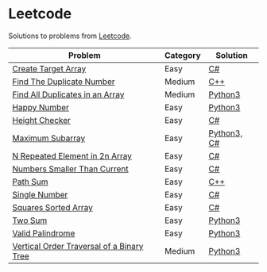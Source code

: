 # Leetcode 

Solutions to problems from [Leetcode](https://leetcode.com/).

| Problem | Category | Solution |
| - | - | - |
| [Create Target Array](https://leetcode.com/problems/create-target-array-in-the-given-order/) | Easy | [C#](https://github.com/terror/CompetitiveProgramming/tree/master/Leetcode/create-target-array/solution.cs) |
| [Find The Duplicate Number](https://leetcode.com/problems/find-the-duplicate-number/) | Medium | [C++](https://github.com/terror/CompetitiveProgramming/tree/master/Leetcode/find-the-duplicate-number/solution.cpp) |
| [Find All Duplicates in an Array](https://leetcode.com/problems/find-all-duplicates-in-an-array/) | Medium | [Python3](https://github.com/terror/CompetitiveProgramming/tree/master/Leetcode/find-duplicates-in-array/solution.py) |
| [Happy Number](https://leetcode.com/problems/happy-number/) | Easy | [Python3](https://github.com/terror/CompetitiveProgramming/tree/master/Leetcode/happy-number/solution.py) |
| [Height Checker](https://leetcode.com/problems/height-checker/) | Easy | [C#](https://github.com/terror/CompetitiveProgramming/tree/master/Leetcode/height-checker/solution.cs) |
| [Maximum Subarray](https://leetcode.com/problems/maximum-subarray/) | Easy | [Python3, C#](https://github.com/terror/CompetitiveProgramming/tree/master/Leetcode/maximum-subarray) |
| [N Repeated Element in 2n Array](https://leetcode.com/problems/n-repeated-element-in-size-2n-array/) | Easy | [C#](https://github.com/terror/CompetitiveProgramming/tree/master/Leetcode/n-repeated-element-2n-array/solution.cs) |
| [Numbers Smaller Than Current](https://leetcode.com/problems/how-many-numbers-are-smaller-than-the-current-number/) | Easy | [C#](https://github.com/terror/CompetitiveProgramming/tree/master/Leetcode/number-smaller-than-current/solution.cs) |
| [Path Sum](https://leetcode.com/problems/path-sum/) | Easy | [C++](https://github.com/terror/CompetitiveProgramming/tree/master/Leetcode/path-sum/solution.cpp) 
| [Single Number](https://leetcode.com/problems/single-number/) | Easy | [C#](https://github.com/terror/CompetitiveProgramming/tree/master/Leetcode/single-numbery/solution.cs) |
| [Squares Sorted Array](https://leetcode.com/problems/squares-of-a-sorted-array/) | Easy | [C#](https://github.com/terror/CompetitiveProgramming/tree/master/Leetcode/squares-sorted-array/solution.cs) |
| [Two Sum](https://leetcode.com/problems/two-sum/) | Easy | [Python3](https://github.com/terror/CompetitiveProgramming/tree/master/Leetcode/two-sum/solution.py) |
| [Valid Palindrome](https://leetcode.com/problems/valid-palindrome/) | Easy | [Python3](https://github.com/terror/CompetitiveProgramming/tree/master/Leetcode/valid-palindrome/solution.py) |
| [Vertical Order Traversal of a Binary Tree](https://leetcode.com/problems/vertical-order-traversal-of-a-binary-tree/) | Medium | [Python3](https://github.com/terror/CompetitiveProgramming/tree/master/Leetcode/vertical-order-binary-tree/solution.py) |